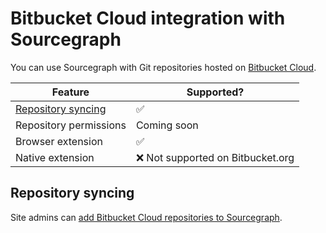 # Bitbucket Cloud integration with Sourcegraph

You can use Sourcegraph with Git repositories hosted on [Bitbucket Cloud](https://bitbucket.org).

Feature | Supported?
------- | ----------
[Repository syncing](../admin/external_service/bitbucket_cloud.md) | ✅
Repository permissions | Coming soon
Browser extension | ✅
Native extension | ❌ Not supported on Bitbucket.org

## Repository syncing

Site admins can [add Bitbucket Cloud repositories to Sourcegraph](../admin/external_service/bitbucket_cloud.md).
